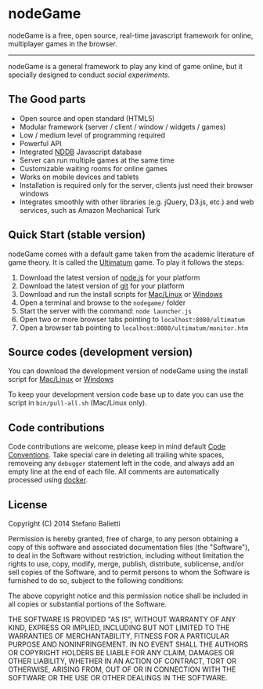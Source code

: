 # nodeGame

nodeGame is a free, open source, real-time javascript framework for online, multiplayer games in the browser.

---

nodeGame is a general framework to play any kind of game online, but it specially designed to conduct _social experiments_.

## The Good parts

 - Open source and open standard (HTML5)
 - Modular framework (server / client / window / widgets / games)
 - Low / medium level of programming required
 - Powerful API
 - Integrated [NDDB](http://nodegame.github.com/NDDB/docs/nddb.js.html) Javascript database
 - Server can run multiple games at the same time
 - Customizable waiting rooms for online games
 - Works on mobile devices and tablets
 - Installation is required only for the server, clients just need their browser windows
 - Integrates smoothly with other libraries (e.g. jQuery, D3.js, etc.) and web services, such as Amazon Mechanical Turk

## Quick Start (stable version)

nodeGame comes with a default game taken from the academic literature of game theory. It is called the [Ultimatum](http://en.wikipedia.org/wiki/Ultimatum_game) game. To play it follows the steps:

  1. Download the latest version of [node.js](http://nodejs.org) for your platform
  2. Download the latest version of [git](http://www.git-scm.com) for your platform
  3. Download and run the install scripts for [Mac/Linux](https://raw.githubusercontent.com/nodeGame/nodegame/master/bin/install.stable.sh) or [Windows](https://raw.githubusercontent.com/nodeGame/nodegame/master/bin/install.stable.cmd)
  4. Open a terminal and browse to the `nodegame/` folder
  5. Start the server with the command: `node launcher.js`
  6. Open two or more browser tabs pointing to `localhost:8080/ultimatum`
  7. Open a browser tab pointing to `localhost:8080/ultimatum/monitor.htm`
  
## Source codes (development version)

You can download the development version of nodeGame using the install script for [Mac/Linux](https://raw.githubusercontent.com/nodeGame/nodegame/master/bin/install.latest.sh) or [Windows](https://raw.githubusercontent.com/nodeGame/nodegame/master/bin/install.latest.cmd)

To keep your development version code base up to date you can use the script in `bin/pull-all.sh` (Mac/Linux only).

## Code contributions

Code contributions are welcome, please keep in mind default [Code Conventions](http://javascript.crockford.com/code.html).
Take special care in deleting all trailing white spaces, removeing any `debugger` statement left in the code, and always add an empty line at the end of each file.
All comments are automatically processed using [docker](http://jbt.github.io/docker/src/docker.js.html).

## License

Copyright (C) 2014 Stefano Balietti

Permission is hereby granted, free of charge, to any person obtaining a copy of this software and associated documentation files (the "Software"), to deal in the Software without restriction, including without limitation the rights to use, copy, modify, merge, publish, distribute, sublicense, and/or sell copies of the Software, and to permit persons to whom the Software is furnished to do so, subject to the following conditions:

The above copyright notice and this permission notice shall be included in all copies or substantial portions of the Software.

THE SOFTWARE IS PROVIDED "AS IS", WITHOUT WARRANTY OF ANY KIND, EXPRESS OR IMPLIED, INCLUDING BUT NOT LIMITED TO THE WARRANTIES OF MERCHANTABILITY, FITNESS FOR A PARTICULAR PURPOSE AND NONINFRINGEMENT. IN NO EVENT SHALL THE AUTHORS OR COPYRIGHT HOLDERS BE LIABLE FOR ANY CLAIM, DAMAGES OR OTHER LIABILITY, WHETHER IN AN ACTION OF CONTRACT, TORT OR OTHERWISE, ARISING FROM, OUT OF OR IN CONNECTION WITH THE SOFTWARE OR THE USE OR OTHER DEALINGS IN THE SOFTWARE.
